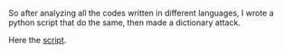 
So after analyzing all the codes written in different languages, I wrote a python script that do the same,
then made a dictionary attack.

Here the [script](script.py).
